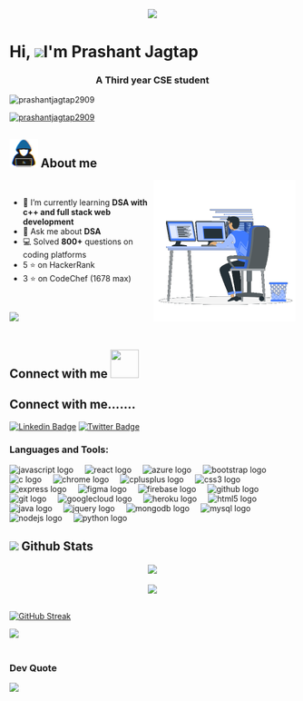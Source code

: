 <p align="center">
  <a href="https://github.com/prashantjagtap2909"><img src="https://readme-typing-svg.herokuapp.com/?lines=front-end%20web%20developer;Self-taught%20Coder;2%2B%20years%20of%20coding%20experience;Always%20learning%20new%20things&center=true&width=480&height=75"></a>
</p>



Hi, ![](https://user-images.githubusercontent.com/18350557/176309783-0785949b-9127-417c-8b55-ab5a4333674e.gif)I'm Prashant Jagtap
================================================================================================================================
<h3 align="center">A Third year CSE student</h3>

<p align="left"> <img src="https://komarev.com/ghpvc/?username=prashantjagtap2909&label=Profile%20views&color=0e75b6&style=flat" alt="prashantjagtap2909" /> </p>

<p align="left"> <a href="https://github.com/ryo-ma/github-profile-trophy"><img src="https://github-profile-trophy.vercel.app/?username=prashantjagtap2909" alt="prashantjagtap2909" /></a> </p>


	
## <picture><img src = "https://github.com/0xAbdulKhalid/0xAbdulKhalid/raw/main/assets/mdImages/about_me.gif" width = 50px></picture> **About me**

<picture> <img align="right" src="https://github.com/0xAbdulKhalid/0xAbdulKhalid/raw/main/assets/mdImages/Right_Side.gif" width = 250px></picture>

<br>

 - 🌱 I’m currently learning **DSA with c++ and full stack web development**
 - 💬 Ask me about **DSA**
 - 💻 Solved **800+** questions on coding platforms
 - 5 ⭐ on HackerRank
 - 3 ⭐ on CodeChef (1678 max)



<br>

<img src="https://user-images.githubusercontent.com/73097560/115834477-dbab4500-a447-11eb-908a-139a6edaec5c.gif"><br><br>

<h2> Connect with me <img src='https://raw.githubusercontent.com/rahulbanerjee26/githubProfileReadmeGenerator/main/gifs/handShake.gif' width="50px" height=50px> </h2>

## Connect with me.......
[![Linkedin Badge](https://img.shields.io/badge/-prashantjagtap2909-0072b1?style=flat&logo=Linkedin&logoColor=white&link=https://www.linkedin.com/in/prashantjagtap2909/)](https://www.linkedin.com/in/prashantjagtap2909/)
[![Twitter Badge](https://img.shields.io/badge/-Prash_j96-00acee?style=flat&logo=twitter&logoColor=white&link=https://twitter.com/Prash_j96/)](https://www.twitter.com/Prash_j96/) 


</p>

<h3 align="left">Languages and Tools:</h3>

<div align="left">
  <img src="https://cdn.jsdelivr.net/gh/devicons/devicon/icons/javascript/javascript-original.svg" height="40" alt="javascript logo"  />
  <img width="12" />
  <img src="https://cdn.jsdelivr.net/gh/devicons/devicon/icons/react/react-original.svg" height="40" alt="react logo"  />
  <img width="12" />
  <img src="https://cdn.jsdelivr.net/gh/devicons/devicon/icons/azure/azure-original.svg" height="40" alt="azure logo"  />
  <img width="12" />
  <img src="https://cdn.jsdelivr.net/gh/devicons/devicon/icons/bootstrap/bootstrap-original.svg" height="40" alt="bootstrap logo"  />
  <img width="12" />
  <img src="https://cdn.jsdelivr.net/gh/devicons/devicon/icons/c/c-original.svg" height="40" alt="c logo"  />
  <img width="12" />
  <img src="https://cdn.jsdelivr.net/gh/devicons/devicon/icons/chrome/chrome-original.svg" height="40" alt="chrome logo"  />
  <img width="12" />
  <img src="https://cdn.jsdelivr.net/gh/devicons/devicon/icons/cplusplus/cplusplus-original.svg" height="40" alt="cplusplus logo"  />
  <img width="12" />
  <img src="https://cdn.jsdelivr.net/gh/devicons/devicon/icons/css3/css3-original.svg" height="40" alt="css3 logo"  />
  <img width="12" />
  <img src="https://cdn.jsdelivr.net/gh/devicons/devicon/icons/express/express-original.svg" height="40" alt="express logo"  />
  <img width="12" />
  <img src="https://cdn.jsdelivr.net/gh/devicons/devicon/icons/figma/figma-original.svg" height="40" alt="figma logo"  />
  <img width="12" />
  <img src="https://cdn.jsdelivr.net/gh/devicons/devicon/icons/firebase/firebase-plain.svg" height="40" alt="firebase logo"  />
  <img width="12" />
  <img src="https://cdn.jsdelivr.net/gh/devicons/devicon/icons/github/github-original.svg" height="40" alt="github logo"  />
  <img width="12" />
  <img src="https://cdn.jsdelivr.net/gh/devicons/devicon/icons/git/git-original.svg" height="40" alt="git logo"  />
  <img width="12" />
  <img src="https://cdn.jsdelivr.net/gh/devicons/devicon/icons/googlecloud/googlecloud-original.svg" height="40" alt="googlecloud logo"  />
  <img width="12" />
  <img src="https://cdn.jsdelivr.net/gh/devicons/devicon/icons/heroku/heroku-original.svg" height="40" alt="heroku logo"  />
  <img width="12" />
  <img src="https://cdn.jsdelivr.net/gh/devicons/devicon/icons/html5/html5-original.svg" height="40" alt="html5 logo"  />
  <img width="12" />
  <img src="https://cdn.jsdelivr.net/gh/devicons/devicon/icons/java/java-original.svg" height="40" alt="java logo"  />
  <img width="12" />
  <img src="https://cdn.jsdelivr.net/gh/devicons/devicon/icons/jquery/jquery-original.svg" height="40" alt="jquery logo"  />
  <img width="12" />
  <img src="https://cdn.jsdelivr.net/gh/devicons/devicon/icons/mongodb/mongodb-original.svg" height="40" alt="mongodb logo"  />
  <img width="12" />
  <img src="https://cdn.jsdelivr.net/gh/devicons/devicon/icons/mysql/mysql-original.svg" height="40" alt="mysql logo"  />
  <img width="12" />
  <img src="https://cdn.jsdelivr.net/gh/devicons/devicon/icons/nodejs/nodejs-original.svg" height="40" alt="nodejs logo"  />
  <img width="12" />
  <img src="https://cdn.jsdelivr.net/gh/devicons/devicon/icons/python/python-original.svg" height="40" alt="python logo"  />
</div>




 ## <img src="https://media.giphy.com/media/iY8CRBdQXODJSCERIr/giphy.gif" width="35"><b>  Github Stats </b> 
 
<div align="center"><img src="https://github-readme-stats.vercel.app/api?username=prashantjagtap2909&show_icons=true&count_private=true&hide_border=true" align="center" /></div>  

<br/>  

<div align="center"><img src="https://github-readme-stats.vercel.app/api/top-langs/?username=prashantjagtap2909&hide_border=true&layout=compact" align="center" /></div>  

<br/>  

[![GitHub Streak](https://streak-stats.demolab.com/?user=prashantjagtap2909)](https://git.io/streak-stats)



<img src="https://user-images.githubusercontent.com/73097560/115834477-dbab4500-a447-11eb-908a-139a6edaec5c.gif"><br><br>




### Dev Quote
![](https://quotes-github-readme.vercel.app/api?type=horizontal&theme=light)


